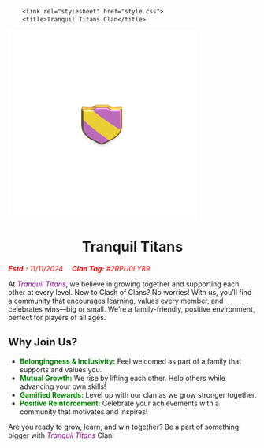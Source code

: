<!DOCTYPE html>
<html>
	<head>
		  
		<link rel="stylesheet" href="style.css">
		<title>Tranquil Titans Clan</title>
</head>
	<body>
		<div class="container">
		<audio autoplay>
  <source controls src="birds.mp3" type="audio/mpeg">
Your browser does not support the audio element.
        </audio>
        </div>
		<img src="shield.png" alt="Clan Shield Image" align="center";>
		<div class="container">
		<h1 style="text-align : center;">Tranquil Titans</h1>
		</div>
		<div class="container">
		<em style="color:red;"><b>Estd.:</b> 11/11/2024&emsp;</em>
		<em style="color:red;"><b>Clan Tag:</b> #2RPU0LY89</em> <br>
			</div>
			<div class="container">
			<p>At <em style="color:purple;">Tranquil Titans</em>, we believe in growing together and supporting each other at every level. New to Clash of Clans? No worries! With us, you’ll find a community that encourages learning, values every member, and celebrates wins—big or small. We’re a family-friendly, positive environment, perfect for players of all ages.</p>
			</div>
			<div class="container">
			<h2><b>Why Join Us?</b></h2>
			<ul>
				<li><b style="color:green;">Belongingness & Inclusivity:</b> Feel welcomed as part of a family that supports and values you.</li>
				<li><b style="color:green;">Mutual Growth:</b> We rise by lifting each other. Help others while advancing your own skills!</li>
				<li><b style="color:green;">Gamified Rewards:</b> Level up with our clan as we grow stronger together.</li>
				<li><b style="color:green;">Positive Reinforcement:</b> Celebrate your achievements with a community that motivates and inspires!</li>
			</ul>
			</div>
			<div class="container">
				<p>Are you ready to grow, learn, and win together? Be a part of something bigger with <em style="color:purple;">Tranquil Titans</em> Clan!</p><br>
					</div>
</body>
</html>
